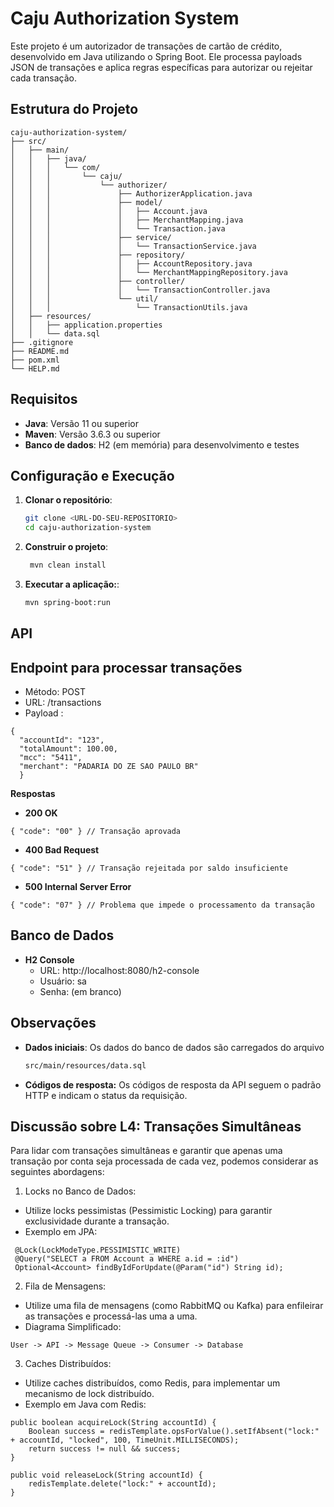 # Caju Authorization System

Este projeto é um autorizador de transações de cartão de crédito, desenvolvido em Java utilizando o Spring Boot. Ele processa payloads JSON de transações e aplica regras específicas para autorizar ou rejeitar cada transação.

## Estrutura do Projeto

```plaintext
caju-authorization-system/
├── src/
│   ├── main/
│   │   ├── java/
│   │   │   └── com/
│   │   │       └── caju/
│   │   │           └── authorizer/
│   │   │               ├── AuthorizerApplication.java
│   │   │               ├── model/
│   │   │               │   ├── Account.java
│   │   │               │   ├── MerchantMapping.java
│   │   │               │   └── Transaction.java
│   │   │               ├── service/
│   │   │               │   └── TransactionService.java
│   │   │               ├── repository/
│   │   │               │   ├── AccountRepository.java
│   │   │               │   └── MerchantMappingRepository.java
│   │   │               ├── controller/
│   │   │               │   └── TransactionController.java
│   │   │               └── util/
│   │   │                   └── TransactionUtils.java
│   ├── resources/
│   │   ├── application.properties
│   │   └── data.sql
├── .gitignore
├── README.md
├── pom.xml
└── HELP.md

````
## Requisitos
- **Java**: Versão 11 ou superior
- **Maven**: Versão 3.6.3 ou superior
- **Banco de dados**: H2 (em memória) para desenvolvimento e testes

## Configuração e Execução

1. **Clonar o repositório**:

   ```bash
   git clone <URL-DO-SEU-REPOSITORIO>
   cd caju-authorization-system
   ```
2. **Construir o projeto**:   

   ```bash
    mvn clean install
   ````

2. **Executar a aplicação:**:

   ```bash
   mvn spring-boot:run
   ````
## API
## Endpoint para processar transações
- Método: POST 
- URL: /transactions
- Payload : 
```
{
  "accountId": "123",
  "totalAmount": 100.00,
  "mcc": "5411",
  "merchant": "PADARIA DO ZE SAO PAULO BR"
  }
````

**Respostas**
- **200 OK**
```
{ "code": "00" } // Transação aprovada
```

- **400 Bad Request**
```
{ "code": "51" } // Transação rejeitada por saldo insuficiente
```

- **500  Internal Server Error**
```
{ "code": "07" } // Problema que impede o processamento da transação

```

## Banco de Dados

- **H2 Console**
  - URL: http://localhost:8080/h2-console
  - Usuário: sa
  - Senha: (em branco)
## Observações
 
- **Dados iniciais**:   Os dados do banco de dados são carregados do arquivo
    ```bash   
  src/main/resources/data.sql
  ````
-  **Códigos de resposta:**   Os códigos de resposta da API seguem o padrão HTTP e indicam o status da requisição.

## Discussão sobre L4: Transações Simultâneas

Para lidar com transações simultâneas e garantir que apenas uma transação por conta seja processada de cada vez, podemos considerar as seguintes abordagens:

1. Locks no Banco de Dados:
 - Utilize locks pessimistas (Pessimistic Locking) para garantir exclusividade durante a transação.
 - Exemplo em JPA:
  ```
   @Lock(LockModeType.PESSIMISTIC_WRITE)
   @Query("SELECT a FROM Account a WHERE a.id = :id")
   Optional<Account> findByIdForUpdate(@Param("id") String id);

```

2. Fila de Mensagens:
 - Utilize uma fila de mensagens (como RabbitMQ ou Kafka) para enfileirar as transações e processá-las uma a uma.
 - Diagrama Simplificado:
```
User -> API -> Message Queue -> Consumer -> Database
```
3. Caches Distribuídos:
  - Utilize caches distribuídos, como Redis, para implementar um mecanismo de lock distribuído.
  - Exemplo em Java com Redis:
```
public boolean acquireLock(String accountId) {
    Boolean success = redisTemplate.opsForValue().setIfAbsent("lock:" + accountId, "locked", 100, TimeUnit.MILLISECONDS);
    return success != null && success;
}

public void releaseLock(String accountId) {
    redisTemplate.delete("lock:" + accountId);
}

```